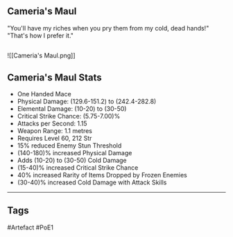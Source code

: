 ## Cameria's Maul
"You'll have my riches when you pry them from my cold, dead hands!"
"That's how I prefer it."
##
![[Cameria's Maul.png]]
## Cameria's Maul Stats
- One Handed Mace
- Physical Damage: (129.6-151.2) to (242.4-282.8)
- Elemental Damage: (10-20) to (30-50)
- Critical Strike Chance: (5.75-7.00)%
- Attacks per Second: 1.15
- Weapon Range: 1.1 metres
- Requires Level 60, 212 Str
- 15% reduced Enemy Stun Threshold
- (140-180)% increased Physical Damage
- Adds (10-20) to (30-50) Cold Damage
- (15-40)% increased Critical Strike Chance
- 40% increased Rarity of Items Dropped by Frozen Enemies
- (30-40)% increased Cold Damage with Attack Skills


---
## Tags
#Artefact
#PoE1